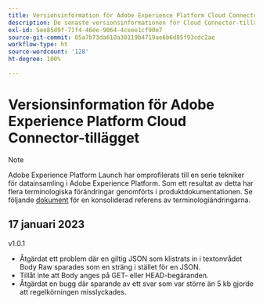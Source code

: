```yaml
---
title: Versionsinformation för Adobe Experience Platform Cloud Connector-tillägget
description: De senaste versionsinformationen för Cloud Connector-tillägget i Adobe Experience-plattformen.
exl-id: 5ee85d9f-71f4-46ee-9064-4ceee1cf90e7
source-git-commit: 05a7b73da610a30119b4719ae6b6d85f93cdc2ae
workflow-type: ht
source-wordcount: '128'
ht-degree: 100%

---
```


# Versionsinformation för Adobe Experience Platform Cloud Connector-tillägget

>[!NOTE]
>
>Adobe Experience Platform Launch har omprofilerats till en serie tekniker för datainsamling i Adobe Experience Platform. Som ett resultat av detta har flera terminologiska förändringar genomförts i produktdokumentationen. Se följande [dokument](../../../term-updates.md) för en konsoliderad referens av terminologiändringarna.

## 17 januari 2023

v1.0.1

* Åtgärdat ett problem där en giltig JSON som klistrats in i textområdet Body Raw sparades som en sträng i stället för en JSON.
* Tillåt inte att Body anges på GET- eller HEAD-begäranden.
* Åtgärdat en bugg där sparande av ett svar som var större än 5 kb gjorde att regelkörningen misslyckades.
